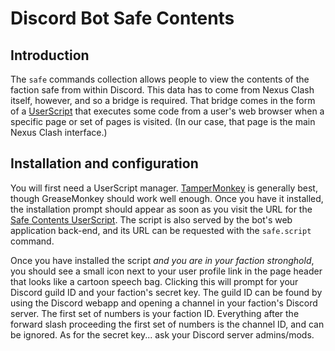 # Discord Bot Safe Contents

## Introduction

The `safe` commands collection allows people to view the contents of the
faction safe from within Discord. This data has to come from Nexus Clash
itself, however, and so a bridge is required. That bridge comes in the form
of a [UserScript][] that executes some code from a user's web browser when a
specific page or set of pages is visited. (In our case, that page is the main
Nexus Clash interface.)

## Installation and configuration

You will first need a UserScript manager. [TamperMonkey][] is generally best,
though GreaseMonkey should work well enough. Once you have it installed,
the installation prompt should appear as soon as you visit the URL for the
[Safe Contents UserScript][]. The script is also served by the bot's web
application back-end, and its URL can be requested with the `safe.script`
command.

Once you have installed the script _and you are in your faction stronghold_,
you should see a small icon next to your user profile link in the page header
that looks like a cartoon speech bag. Clicking this will prompt for your
Discord guild ID and your faction's secret key. The guild ID can be found
by using the Discord webapp and opening a channel in your faction's Discord
server. The first set of numbers is your faction ID. Everything after the
forward slash proceeding the first set of numbers is the channel ID, and can
be ignored. As for the secret key... ask your Discord server admins/mods.


[safe contents userscript]: ./web/nc-safe-report.user.js
[tampermonkey]: https://www.tampermonkey.net/
[userscript]: https://en.wikipedia.org/wiki/Userscript
